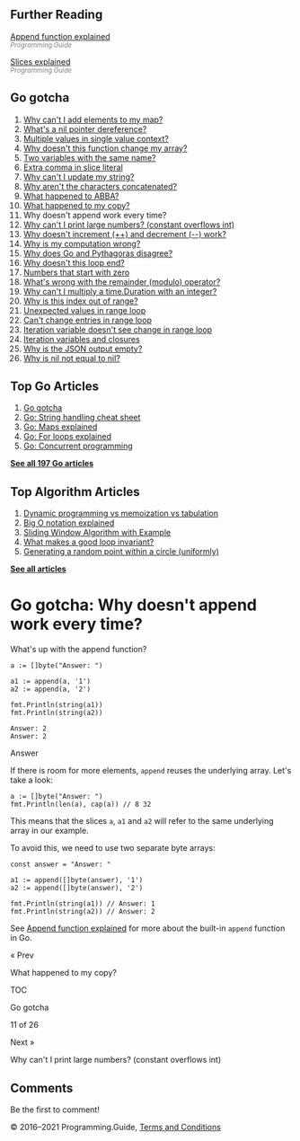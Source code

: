 <span class="underline"></span>

<span class="underline"></span>

## Further Reading

[Append function explained](append-explained.html)  
<span style="color: grey; font-style: italic; font-size: smaller">Programming.Guide</span>

[Slices explained](slices-explained.html)  
<span style="color: grey; font-style: italic; font-size: smaller">Programming.Guide</span>

## Go gotcha

1.  [Why can't I add elements to my map?](gotcha-assignment-entry-nil-map.html)
2.  [What's a nil pointer dereference?](gotcha-nil-pointer-dereference.html)
3.  [Multiple values in single value context?](gotcha-multiple-value-sinlge-value-context.html)
4.  [Why doesn't this function change my array?](gotcha-function-doesnt-change-array.html)
5.  [Two variables with the same name?](gotcha-shadowing-variables.html)
6.  [Extra comma in slice literal](gotcha-missing-comma-slice-array-map-literal.html)
7.  [Why can't I update my string?](gotcha-strings-are-immutable.html)
8.  [Why aren't the characters concatenated?](gotcha-concatenate-rune-string.html)
9.  [What happened to ABBA?](gotcha-trim-string.html)
10. [What happened to my copy?](gotcha-copy-missing.html)
11. Why doesn't append work every time?
12. [Why can't I print large numbers? (constant overflows int)](gotcha-constant-overflows-int.html)
13. [Why doesn't increment (++) and decrement (--) work?](gotcha-increment-decrement-statement.html)
14. [Why is my computation wrong?](gotcha-operator-precedence.html)
15. [Why does Go and Pythagoras disagree?](gotcha-bitwise-operators.html)
16. [Why doesn't this loop end?](gotcha-integer-overflow-wrap-around.html)
17. [Numbers that start with zero](gotcha-octal-decimal-hexadecimal-literal.html)
18. [What's wrong with the remainder (modulo) operator?](gotcha-remainder-modulo-operator.html)
19. [Why can't I multiply a time.Duration with an integer?](gotcha-multiply-duration-integer.html)
20. [Why is this index out of range?](gotcha-index-out-of-range.html)
21. [Unexpected values in range loop](gotcha-unexpected-values-range.html)
22. [Can't change entries in range loop](gotcha-change-value-range.html)
23. [Iteration variable doesn't see change in range loop](gotcha-range-copy-array.html)
24. [Iteration variables and closures](gotcha-data-race-closure.html)
25. [Why is the JSON output empty?](gotcha-json-marshal-empty.html)
26. [Why is nil not equal to nil?](gotcha-why-nil-error-not-equal-nil.html)

<span class="underline"></span>

## Top Go Articles

1.  [Go gotcha](go-gotcha.html)
2.  [Go: String handling cheat sheet](string-functions-reference-cheat-sheet.html)
3.  [Go: Maps explained](maps-explained.html)
4.  [Go: For loops explained](for-loop.html)
5.  [Go: Concurrent programming](go-concurrency-tutorial.html)

[**See all 197 Go articles**](index.html)

## Top Algorithm Articles

1.  [Dynamic programming vs memoization vs tabulation](../dynamic-programming-vs-memoization-vs-tabulation.html)
2.  [Big O notation explained](../big-o-notation-explained.html)
3.  [Sliding Window Algorithm with Example](../sliding-window-example.html)
4.  [What makes a good loop invariant?](../what-makes-a-good-loop-invariant.html)
5.  [Generating a random point within a circle (uniformly)](../random-point-within-circle.html)

[**See all articles**](../index.html)

# Go gotcha: Why doesn't append work every time?

What's up with the append function?

    a := []byte("Answer: ")

    a1 := append(a, '1')
    a2 := append(a, '2')

    fmt.Println(string(a1))
    fmt.Println(string(a2))

    Answer: 2
    Answer: 2

Answer

If there is room for more elements, `append` reuses the underlying array. Let's take a look:

    a := []byte("Answer: ")
    fmt.Println(len(a), cap(a)) // 8 32

This means that the slices `a`, `a1` and `a2` will refer to the same underlying array in our example.

To avoid this, we need to use two separate byte arrays:

    const answer = "Answer: "

    a1 := append([]byte(answer), '1')
    a2 := append([]byte(answer), '2')

    fmt.Println(string(a1)) // Answer: 1
    fmt.Println(string(a2)) // Answer: 2

See [Append function explained](append-explained.html) for more about the built-in `append` function in Go.

<a href="gotcha-copy-missing.html" class="prev"></a>

« Prev

What happened to my copy?

[](go-gotcha.html#toc)

TOC

Go gotcha

11 of 26

<a href="gotcha-constant-overflows-int.html" class="next"></a>

Next »

Why can't I print large numbers? (constant overflows int)

## Comments

Be the first to comment!

© 2016–2021 Programming.Guide, [Terms and Conditions](../terms-and-conditions.html)
